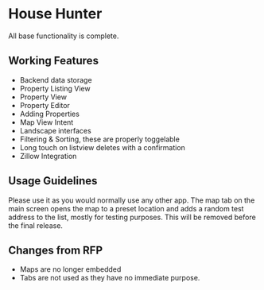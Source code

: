 # House Hunter

All base functionality is complete.

## Working Features
 * Backend data storage
 * Property Listing View
 * Property View
 * Property Editor
 * Adding Properties
 * Map View Intent
 * Landscape interfaces
 * Filtering & Sorting, these are properly toggelable
 * Long touch on listview deletes with a confirmation
 * Zillow Integration

## Usage Guidelines

Please use it as you would normally use any other app. The map tab on the main screen opens the map to a preset location and adds a random test address to the list, mostly for testing purposes. This will be removed before the final release.

## Changes from RFP
 * Maps are no longer embedded
 * Tabs are not used as they have no immediate purpose.

